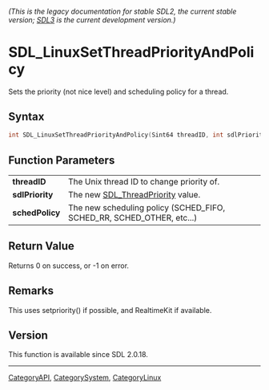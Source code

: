 ###### (This is the legacy documentation for stable SDL2, the current stable version; [SDL3](https://wiki.libsdl.org/SDL3/) is the current development version.)
# SDL_LinuxSetThreadPriorityAndPolicy

Sets the priority (not nice level) and scheduling policy for a thread.

## Syntax

```c
int SDL_LinuxSetThreadPriorityAndPolicy(Sint64 threadID, int sdlPriority, int schedPolicy);

```

## Function Parameters

|                     |                                                                       |
| ------------------- | --------------------------------------------------------------------- |
| **threadID**        | The Unix thread ID to change priority of.                             |
| **sdlPriority**     | The new [SDL_ThreadPriority](SDL_ThreadPriority) value.               |
| **schedPolicy**     | The new scheduling policy (SCHED_FIFO, SCHED_RR, SCHED_OTHER, etc...) |

## Return Value

Returns 0 on success, or -1 on error.

## Remarks

This uses setpriority() if possible, and RealtimeKit if available.

## Version

This function is available since SDL 2.0.18.

----
[CategoryAPI](CategoryAPI), [CategorySystem](CategorySystem), [CategoryLinux](CategoryLinux)

